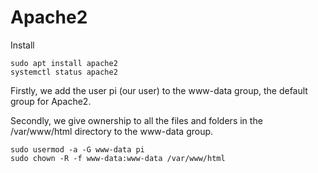 # Apache2

Install
```
sudo apt install apache2
systemctl status apache2
```


Firstly, we add the user pi (our user) to the www-data group, the default group for Apache2.

Secondly, we give ownership to all the files and folders in the /var/www/html directory to the www-data group.
```
sudo usermod -a -G www-data pi
sudo chown -R -f www-data:www-data /var/www/html
```
